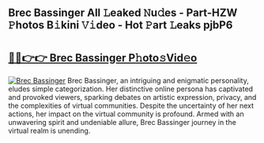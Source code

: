 ## Brec Bassinger All 𝙻eaked 𝙽u𝚍es - Part-HZW 𝙿hotos B𝚒kini 𝚅𝚒deo - Hot 𝙿art 𝙻eaks pjbP6

# <h2><a href="http://ld5gj4j.urlbe.top/?page=Brec+Bassinger">🔗🔗👉👉 Brec Bassinger P𝚑oto𝚜Vid𝚎o</a></h2>

[![Brec Bassinger](https://i.imgur.com/eBuTRDB.gif)](http://ld5gj4j.urlbe.top/?page=Brec+Bassinger)
Brec Bassinger, an intriguing and enigmatic personality, eludes simple categorization. Her distinctive online persona has captivated and provoked viewers, sparking debates on artistic expression, privacy, and the complexities of virtual communities. Despite the uncertainty of her next actions, her impact on the virtual community is profound. Armed with an unwavering spirit and undeniable allure, Brec Bassinger journey in the virtual realm is unending.
